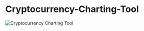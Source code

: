 # Cryptocurrency-Charting-Tool

![Cryptocurrency Charting Tool](https://giphy.com/gifs/QTxNqtdP6uIoTuMePa)
